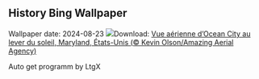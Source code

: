 ## History Bing Wallpaper
Wallpaper date: 2024-08-23
![](https://www.bing.com/th?id=OHR.OceanCityMD_FR-CA0021472787_UHD.jpg&w=1000)Download: [Vue aérienne d’Ocean City au lever du soleil, Maryland, États-Unis (© Kevin Olson/Amazing Aerial Agency)](https://www.bing.com/th?id=OHR.OceanCityMD_FR-CA0021472787_UHD.jpg)

Auto get programm by LtgX
